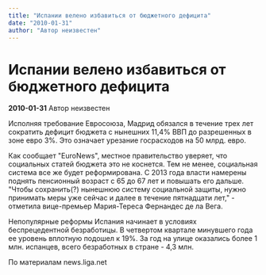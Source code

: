 ```yaml
---
title: "Испании велено избавиться от бюджетного дефицита"
date: "2010-01-31"
author: "Автор неизвестен"
---
```


# Испании велено избавиться от бюджетного дефицита

**2010-01-31** Автор неизвестен

Исполняя требование Евросоюза, Мадрид обязался в течение трех лет сократить дефицит бюджета с нынешних 11,4% ВВП до разрешенных в зоне евро 3%. Это означает урезание госрасходов на 50 млрд. евро.

Как сообщает "EuroNews", местное правительство уверяет, что социальных статей бюджета это не коснется. Тем не менее, социальная система все же будет реформирована. С 2013 года власти намерены поднять пенсионный возраст с 65 до 67 лет и повышать его дальше. "Чтобы сохранить(?) нынешнюю систему социальной защиты, нужно принимать меры уже сейчас и далее в течение пятнадцати лет," - отметила вице-премьер Мария-Тереса Фернандес де ла Вега.

Непопулярные реформы Испания начинает в условиях беспрецедентной безработицы. В четвертом квартале минувшего года ее уровень вплотную подошел к 19%. За год на улице оказались более 1 млн. испанцев, всего безработных в стране - 4,3 млн.

По материалам news.liga.net